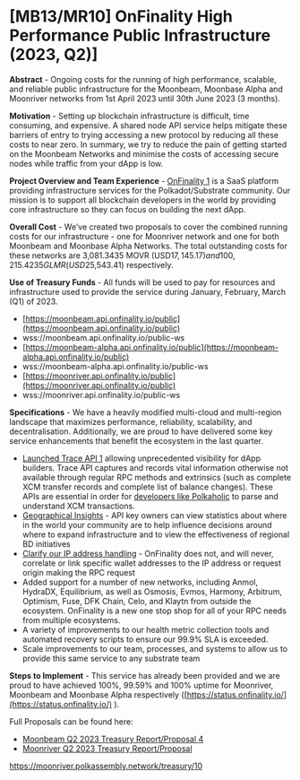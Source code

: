 ﻿# [MB13/MR10] OnFinality High Performance Public Infrastructure (2023, Q2)]
**Abstract**  - Ongoing costs for the running of high performance, scalable, and reliable public infrastructure for the Moonbeam, Moonbase Alpha and Moonriver networks from 1st April 2023 until 30th June 2023 (3 months).

**Motivation**  - Setting up blockchain infrastructure is difficult, time consuming, and expensive. A shared node API service helps mitigate these barriers of entry to trying accessing a new protocol by reducing all these costs to near zero. In summary, we try to reduce the pain of getting started on the Moonbeam Networks and minimise the costs of accessing secure nodes while traffic from your dApp is low.

**Project Overview and Team Experience**  -  [OnFinality  1](https://onfinality.io/)  is a SaaS platform providing infrastructure services for the Polkadot/Substrate community. Our mission is to support all blockchain developers in the world by providing core infrastructure so they can focus on building the next dApp.

**Overall Cost**  - We’ve created two proposals to cover the combined running costs for our infrastructure - one for Moonriver network and one for both Moonbeam and Moonbase Alpha Networks. The total outstanding costs for these networks are 3,081.3435 MOVR (USD$17,145.17) and 100,215.4235 GLMR (USD$25,543.41) respectively.

**Use of Treasury Funds**  - All funds will be used to pay for resources and infrastructure used to provide the service during January, February, March (Q1) of 2023.

-   [https://moonbeam.api.onfinality.io/public](https://moonbeam.api.onfinality.io/public)
-   wss://moonbeam.api.onfinality.io/public-ws
-   [https://moonbeam-alpha.api.onfinality.io/public](https://moonbeam-alpha.api.onfinality.io/public)
-   wss://moonbeam-alpha.api.onfinality.io/public-ws
-   [https://moonriver.api.onfinality.io/public](https://moonriver.api.onfinality.io/public)
-   wss://moonriver.api.onfinality.io/public-ws

**Specifications**  - We have a heavily modified multi-cloud and multi-region landscape that maximizes performance, reliability, scalability, and decentralisation. Additionally, we are proud to have delivered some key service enhancements that benefit the ecosystem in the last quarter.

-   [Launched Trace API  1](https://blog.onfinality.io/onfinality-launches-trace-api-for-unprecedented-visibility-into-your-dapps/)  allowing unprecedented visibility for dApp builders. Trace API captures and records vital information otherwise not available through regular RPC methods and extrinsics (such as complete XCM transfer records and complete list of balance changes). These APIs are essential in order for  [developers like Polkaholic](https://blog.onfinality.io/onfinalitys-new-trace-api-helping-colorful-notion-get-trace-data-from-over-40-substrate-chains/)  to parse and understand XCM transactions.
-   [Geographical Insights](https://blog.onfinality.io/onfinality-adds-geolocation-insights-for-dapps-and-api-apps/)  - API key owners can view statistics about where in the world your community are to help influence decisions around where to expand infrastructure and to view the effectiveness of regional BD initiatives
-   [Clarify our IP address handling](https://blog.onfinality.io/how-does-onfinality-deal-with-personal-information/)  - OnFinality does not, and will never, correlate or link specific wallet addresses to the IP address or request origin making the RPC request
-   Added support for a number of new networks, including Anmol, HydraDX, Equilibrium, as well as Osmosis, Evmos, Harmony, Arbitrum, Optimism, Fuse, DFK Chain, Celo, and Klaytn from outside the ecosystem. OnFinality is a new one stop shop for all of your RPC needs from multiple ecosystems.
-   A variety of improvements to our health metric collection tools and automated recovery scripts to ensure our 99.9% SLA is exceeded.
-   Scale improvements to our team, processes, and systems to allow us to provide this same service to any substrate team

**Steps to Implement**  - This service has already been provided and we are proud to have achieved 100%, 99.59% and 100% uptime for Moonriver, Moonbeam and Moonbase Alpha respectively ([https://status.onfinality.io/](https://status.onfinality.io/) ).

Full Proposals can be found here:

-   [Moonbeam Q2 2023 Treasury Report/Proposal  4](https://docs.google.com/document/d/1SRVZ6VQxT4yu-iclJz08-Hs_UAW-fwEhnHn3KbsQ-60/edit?usp=sharing)
-   [Moonriver Q2 2023 Treasury Report/Proposal](https://docs.google.com/document/d/1C8nOcIGjXmDHDfN0oZwKZPKcdzfzrG8OOHxwO4TWVH8/edit?usp=sharing)

https://moonriver.polkassembly.network/treasury/10
